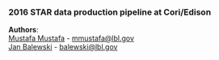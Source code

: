 ### 2016 STAR data production pipeline at Cori/Edison
**Authors**:  
[Mustafa Mustafa](http://github.com/MustafaMustafa)  - mmustafa@lbl.gov  
[Jan Balewski](https://github.com/balewski)  - balewski@lbl.gov  
